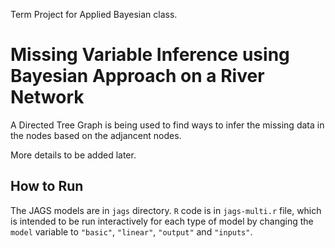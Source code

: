 
Term Project for Applied Bayesian class.

# Missing Variable Inference using Bayesian Approach on a River Network

A Directed Tree Graph is being used to find ways to infer the missing
data in the nodes based on the adjancent nodes.

More details to be added later.

## How to Run
The JAGS models are in `jags` directory. `R` code is in `jags-multi.r`
file, which is intended to be run interactively for each type of model
by changing the `model` variable to `"basic"`, `"linear"`, `"output"`
and `"inputs"`.


